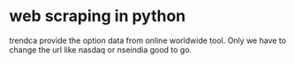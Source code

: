 # web scraping in python
trendca provide the option data from online worldwide tool. Only we have to change the url like nasdaq or nseindia good to go.

